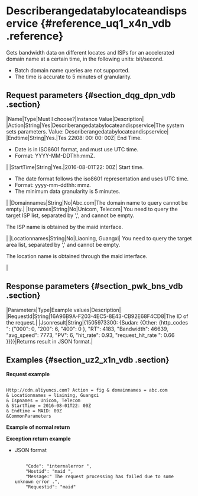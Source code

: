 # Describerangedatabylocateandispservice {#reference_uq1_x4n_vdb .reference}

Gets bandwidth data on different locates and ISPs for an accelerated domain name at a certain time, in the following units: bit/second.

-   Batch domain name queries are not supported.
-   The time is accurate to 5 minutes of granularity.

## Request parameters {#section_dqg_dpn_vdb .section}

|Name|Type|Must I choose?|Instance Value|Description|
|Action|String|Yes|Describerangedatabylocateandispservice|The system sets parameters. Value: Describerangedatabylocateandispservice|
|Endtime|String|Yes.|Tes 22t08: 00: 00: 00Z| End Time.

 -   Date is in ISO8601 format, and must use UTC time.
-   Format: YYYY-MM-DDThh:mmZ.

 |
|StartTime|String|Yes.|2016-08-01T22: 00Z| Start time.

 -   The date format follows the iso8601 representation and uses UTC time.
-   Format: yyyy-mm-ddthh: mmz.
-   The minimum data granularity is 5 minutes.

 |
|Domainnames|String|No|Abc.com|The domain name to query cannot be empty.|
|Ispnames|String|No|Unicom, Telecom| You need to query the target ISP list, separated by ',', and cannot be empty.

 The ISP name is obtained by the maid interface.

 |
|Locationnames|String|No|Liaoning, Guangxi| You need to query the target area list, separated by ',' and cannot be empty.

 The location name is obtained through the maid interface.

 |

## Response parameters {#section_pwk_bns_vdb .section}

|Parameters|Type|Example values|Description|
|RequestId|String|16A96B9A-F203-4EC5-8E43-CB92E68F4CD8|The ID of the request.|
|Jsonresult|String|\{1505973300: \{Sudan: \{Other: \{http\_codes ": \{"000": 0, "200": 6, "400": 0 \}, "RT": 4183, "Bandwidth": 46639, "avg\_speed": 7773, "PV": 6, "hit\_rate": 0.93, "request\_hit\_rate ": 0.66 \}\}\}\}|Returns result in JSON format.|

## Examples {#section_uz2_x1n_vdb .section}

**Request example**

```

Http://cdn.aliyuncs.com? Action = fig & domainnames = abc.com
& Locationnames = liaining, Guangxi
& Ispnames = Unicom, Telecom
& StartTime = 2016-08-01T22: 00Z
& Endtime = MAID: 00Z
&CommonParameters
```

**Example of normal return**

**Exception return example**

-   JSON format

    ```
    
        "Code": "internalerror ",
        "Hostid": "maid ",
        "Message:" The request processing has failed due to some unknown error .",
        "Requestid": "maid"
    
    ```


